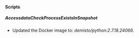 
#### Scripts
##### AccessdataCheckProcessExistsInSnapshot
- Updated the Docker image to: *demisto/python:2.7.18.24066*.